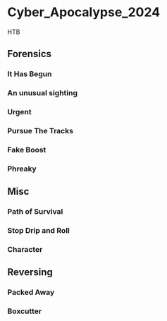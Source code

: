 # Cyber_Apocalypse_2024 

HTB

## Forensics

### It Has Begun

### An unusual sighting

### Urgent

### Pursue The Tracks

### Fake Boost

### Phreaky

## Misc

### Path of Survival

### Stop Drip and Roll

### Character

## Reversing 

### Packed Away

### Boxcutter
